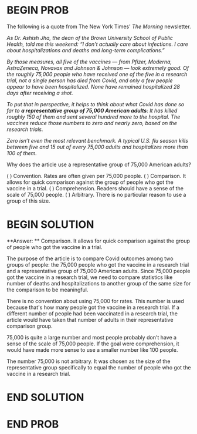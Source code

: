 # BEGIN PROB

The following is a quote from The New York Times' *The Morning* newsletter.

<i>As Dr. Ashish Jha, the dean of the Brown University School of Public Health, told me this weekend: “I don’t actually care about infections. I care about hospitalizations and deaths and long-term complications.” </i>

<i>By those measures, all five of the vaccines — from Pfizer, Moderna, AstraZeneca, Novavax and Johnson & Johnson — look extremely good. Of the roughly 75,000 people who have received one of the five in a research trial, not a single person has died from Covid, and only a few people appear to have been hospitalized. None have remained hospitalized 28 days after receiving a shot.</i>

<i>To put that in perspective, it helps to think about what Covid has done so far to **a representative group of 75,000 American adults**: It has killed roughly 150 of them and sent several hundred more to the hospital. The vaccines reduce those numbers to zero and nearly zero, based on the research trials.</i>

<i>Zero isn’t even the most relevant benchmark. A typical U.S. flu season kills between five and 15 out of every 75,000 adults and hospitalizes more than 100 of them.</i>

Why does the article use a representative group of 75,000 American adults?

( ) Convention. Rates are often given per 75,000 people.
( ) Comparison. It allows for quick comparison against the group of people who got the vaccine in a trial.
( ) Comprehension. Readers should have a sense of the scale of 75,000 people.
( ) Arbitrary. There is no particular reason to use a group of this size.

# BEGIN SOLUTION

**Answer: ** Comparison. It allows for quick comparison against the group of people who got the vaccine in a trial.

The purpose of the article is to compare Covid outcomes among two groups of people: the 75,000 people who got the vaccine in a research trial and a representative group of 75,000 American adults. Since 75,000 people got the vaccine in a research trial, we need to compare statistics like number of deaths and hospitalizations to another group of the same size for the comparison to be meaningful. 

There is no convention about using 75,000 for rates. This number is used because that's how many people got the vaccine in a research trial. If a different number of people had been vaccinated in a research trial, the article would have taken that number of adults in their representative comparison group.

75,000 is quite a large number and most people probably don't have a sense of the scale of 75,000 people. If the goal were comprehension, it would have made more sense to use a smaller number like 100 people.

The number 75,000 is not arbitrary. It was chosen as the size of the representative group specifically to equal the number of people who got the vaccine in a research trial. 

# END SOLUTION

# END PROB